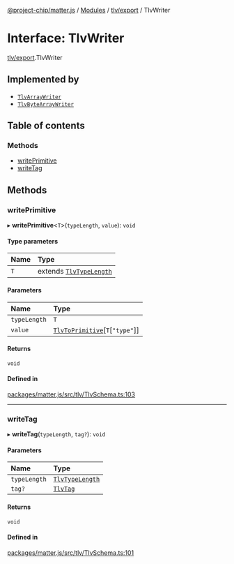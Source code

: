 [@project-chip/matter.js](../README.md) / [Modules](../modules.md) / [tlv/export](../modules/tlv_export.md) / TlvWriter

# Interface: TlvWriter

[tlv/export](../modules/tlv_export.md).TlvWriter

## Implemented by

- [`TlvArrayWriter`](../classes/tlv_export.TlvArrayWriter.md)
- [`TlvByteArrayWriter`](../classes/tlv_export.TlvByteArrayWriter.md)

## Table of contents

### Methods

- [writePrimitive](tlv_export.TlvWriter.md#writeprimitive)
- [writeTag](tlv_export.TlvWriter.md#writetag)

## Methods

### writePrimitive

▸ **writePrimitive**\<`T`\>(`typeLength`, `value`): `void`

#### Type parameters

| Name | Type |
| :------ | :------ |
| `T` | extends [`TlvTypeLength`](../modules/tlv_export.md#tlvtypelength) |

#### Parameters

| Name | Type |
| :------ | :------ |
| `typeLength` | `T` |
| `value` | [`TlvToPrimitive`](../modules/tlv_export.md#tlvtoprimitive)[`T`[``"type"``]] |

#### Returns

`void`

#### Defined in

[packages/matter.js/src/tlv/TlvSchema.ts:103](https://github.com/project-chip/matter.js/blob/e87b236f/packages/matter.js/src/tlv/TlvSchema.ts#L103)

___

### writeTag

▸ **writeTag**(`typeLength`, `tag?`): `void`

#### Parameters

| Name | Type |
| :------ | :------ |
| `typeLength` | [`TlvTypeLength`](../modules/tlv_export.md#tlvtypelength) |
| `tag?` | [`TlvTag`](../modules/tlv_export.md#tlvtag) |

#### Returns

`void`

#### Defined in

[packages/matter.js/src/tlv/TlvSchema.ts:101](https://github.com/project-chip/matter.js/blob/e87b236f/packages/matter.js/src/tlv/TlvSchema.ts#L101)
